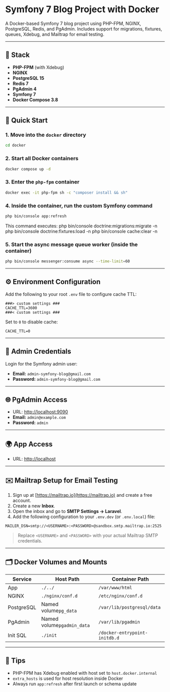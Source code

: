 # Symfony 7 Blog Project with Docker

A Docker-based Symfony 7 blog project using PHP-FPM, NGINX, PostgreSQL, Redis, and PgAdmin. Includes support for migrations, fixtures, queues, Xdebug, and Mailtrap for email testing.

---

## 🧰 Stack

- **PHP-FPM** (with Xdebug)
- **NGINX**
- **PostgreSQL 15**
- **Redis 7**
- **PgAdmin 4**
- **Symfony 7**
- **Docker Compose 3.8**

---

## 🚀 Quick Start

### 1. Move into the `docker` directory

```bash
cd docker
```

### 2. Start all Docker containers

```bash
docker compose up -d
```

### 3. Enter the `php-fpm` container

```bash
docker exec -it php-fpm sh -c "composer install && sh"
```

### 4. Inside the container, run the custom Symfony command

```bash
php bin/console app:refresh
```

This command executes:
php bin/console doctrine:migrations:migrate -n
php bin/console doctrine:fixtures:load -n
php bin/console cache:clear -n

### 5. Start the async message queue worker (inside the container)

```bash
php bin/console messenger:consume async --time-limit=60
```

---

## ⚙️ Environment Configuration

Add the following to your root `.env` file to configure cache TTL:

```
###> custom settings ###
CACHE_TTL=3600
###< custom settings ###
```

Set to `0` to disable cache:

```
CACHE_TTL=0
```

---

## 🔐 Admin Credentials

Login for the Symfony admin user:

- **Email:** `admin-symfony-blog@gmail.com`
- **Password:** `admin-symfony-blog@gmail.com`

---

## 🌐 PgAdmin Access

- URL: [http://localhost:9090](http://localhost:9090)
- **Email:** `admin@example.com`
- **Password:** `admin`

---

## 🌍 App Access

- URL: [http://localhost](http://localhost)

---

## ✉️ Mailtrap Setup for Email Testing

1. Sign up at [https://mailtrap.io](https://mailtrap.io) and create a free account.
2. Create a new **Inbox**.
3. Open the inbox and go to **SMTP Settings → Laravel**.
4. Add the following configuration to your `.env.dev` (or `.env.local`) file:

```
MAILER_DSN=smtp://<USERNAME>:<PASSWORD>@sandbox.smtp.mailtrap.io:2525
```

> Replace `<USERNAME>` and `<PASSWORD>` with your actual Mailtrap SMTP credentials.

---

## 🗂 Docker Volumes and Mounts


| Service    | Host Path                  | Container Path                |
| ---------- | -------------------------- | ----------------------------- |
| App        | `./../`                    | `/var/www/html`               |
| NGINX      | `./nginx/conf.d`           | `/etc/nginx/conf.d`           |
| PostgreSQL | Named volume`pg_data`      | `/var/lib/postgresql/data`    |
| PgAdmin    | Named volume`pgadmin_data` | `/var/lib/pgadmin`            |
| Init SQL   | `./init`                   | `/docker-entrypoint-initdb.d` |

---

## 🧠 Tips

- PHP-FPM has Xdebug enabled with host set to `host.docker.internal`
- `extra_hosts` is used for host resolution inside Docker
- Always run `app:refresh` after first launch or schema update
